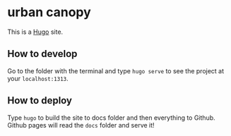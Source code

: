 # urban canopy

This is a [Hugo](https://gohugo.io) site.

## How to develop
Go to the folder with the terminal and type `hugo serve` to see the project at your `localhost:1313`.


## How to deploy
Type `hugo` to build the site to docs folder and then everything to Github. Github pages will read the `docs` folder and serve it!

